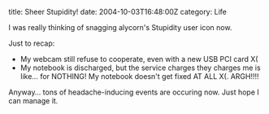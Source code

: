 title: Sheer Stupidity!
date: 2004-10-03T16:48:00Z
category: Life

I was really thinking of snagging alycorn's Stupidity user icon now.

Just to recap:

- My webcam still refuse to cooperate, even with a new USB PCI card X(
- My notebook is discharged, but the service charges they charges me is like… for NOTHING! My notebook doesn't get fixed AT ALL X(. ARGH!!!!

Anyway… tons of headache-inducing events are occuring now. Just hope I can manage it.
